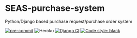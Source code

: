 # SEAS-purchase-system
Python/Django based purchase request/purchase order system

[![pre-commit](https://img.shields.io/badge/pre--commit-enabled-brightgreen?logo=pre-commit&logoColor=white)](https://github.com/pre-commit/pre-commit)
![Heroku](https://pyheroku-badge.herokuapp.com/?app=seas-purchase-system)
[![Django CI](https://github.com/wsutc/SEAS-purchase-system/actions/workflows/django.yml/badge.svg)](https://github.com/wsutc/SEAS-purchase-system/actions/workflows/django.yml)
[![Code style: black](https://img.shields.io/badge/code%20style-black-000000.svg)](https://github.com/ambv/black)
